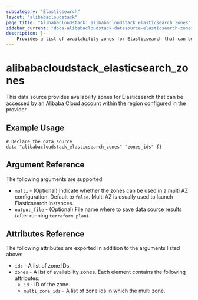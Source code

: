 ```yaml
---
subcategory: "Elasticsearch"
layout: "alibabacloudstack"
page_title: "Alibabacloudstack: alibabacloudstack_elasticsearch_zones"
sidebar_current: "docs-alibabacloudstack-datasource-elasticsearch-zones"
description: |-
    Provides a list of availability zones for Elasticsearch that can be used by an Alibaba Cloud account.
---
```


# alibabacloudstack\_elasticsearch\_zones

This data source provides availability zones for Elasticsearch that can be accessed by an Alibaba Cloud account within the region configured in the provider.



## Example Usage

```
# Declare the data source
data "alibabacloudstack_elasticsearch_zones" "zones_ids" {}
```

## Argument Reference

The following arguments are supported:

* `multi` - (Optional) Indicate whether the zones can be used in a multi AZ configuration. Default to `false`. Multi AZ is usually used to launch Elasticsearch instances.
* `output_file` - (Optional) File name where to save data source results (after running `terraform plan`).

## Attributes Reference

The following attributes are exported in addition to the arguments listed above:

* `ids` - A list of zone IDs.
* `zones` - A list of availability zones. Each element contains the following attributes:
  * `id` - ID of the zone.
  * `multi_zone_ids` - A list of zone ids in which the multi zone.
